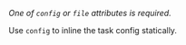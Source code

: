 *One of `config` or `file` attributes is required.*

Use `config` to inline the task config statically.

